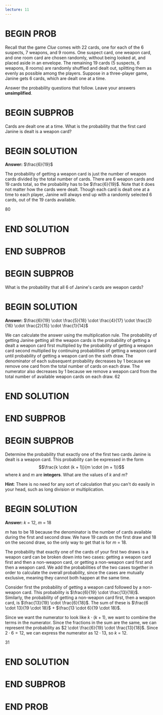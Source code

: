 ```yaml
---
lecture: 11
---
```


# BEGIN PROB

Recall that the game *Clue* comes with 22 cards, one for each of the 6
suspects, 7 weapons, and 9 rooms. One suspect card, one weapon card, and
one room card are chosen randomly, without being looked at, and placed
aside in an envelope. The remaining 19 cards (5 suspects, 6 weapons, 8
rooms) are randomly shuffled and dealt out, splitting them as evenly as
possible among the players. Suppose in a three-player game, Janine gets
6 cards, which are dealt one at a time.

Answer the probability questions that follow. Leave your answers
**unsimplified**.

# BEGIN SUBPROB

Cards are dealt one at a time. What is the probability that the first
card Janine is dealt is a weapon card?

# BEGIN SOLUTION

**Answer:** $\frac{6}{19}$

The probability of getting a weapon card is just the number of weapon cards divided by the total number of cards. There are 6 weapon cards and 19 cards total, so the probability has to be $\frac{6}{19}$. Note that it does not matter how the cards were dealt. Though each card is dealt one at a time to each player, Janine will always end up with a randomly selected 6 cards, out of the 19 cards available.

<average>80</average>

# END SOLUTION

# END SUBPROB

# BEGIN SUBPROB

What is the probability that all 6 of Janine's cards are weapon cards?

# BEGIN SOLUTION

**Answer:** $\frac{6}{19} \cdot \frac{5}{18} \cdot \frac{4}{17} \cdot \frac{3}{16} \cdot \frac{2}{15} \cdot \frac{1}{14}$

We can calculate the answer using the multiplication rule. The probability of getting Janine getting all the weapon cards is the  probability of getting a dealt a weapon card first multiplied by the probability of getting a weapon card second multiplied by continuing probabilities of getting a weapon card until probability of getting a weapon card on the sixth draw. The denominator of each subsequent probability decreases by 1 because we remove one card from the total number of cards on each draw. The numerator also decreases by 1 because we remove a weapon card from the total number of available weapon cards on each draw. 
<average>62</average>

# END SOLUTION

# END SUBPROB

# BEGIN SUBPROB

Determine the probability that exactly one of the first two cards Janine
is dealt is a weapon card. This probability can be expressed in the form
$$\frac{k \cdot (k + 1)}{m \cdot (m + 1)}$$ where $k$ and $m$ are
**integers**. What are the values of $k$ and $m$?

**Hint**: There is no need for any sort of calculation that you can't do
easily in your head, such as long division or multiplication.


# BEGIN SOLUTION

**Answer:** $k$ = 12, $m$ = 18

$m$ has to be 18 because the denominator is the number of cards available during the first and second draw. We have 19 cards on the first draw and 18 on the second draw, so the only way to get that is for $m$ = 18. 

The probability that exactly one of the cards of your first two draws is a weapon card can be broken down into two cases: getting a weapon card first and then a non-weapon card, or getting a non-weapon card first and then a weapon card. We add the probabilities of the two cases together in order to calculate the overall probability, since the cases are mutually exclusive, meaning they cannot both happen at the same time. 

Consider first the probability of getting a weapon card followed by a non-weapon card. This probability is $\frac{6}{19} \cdot \frac{13}{18}$. Similarly, the probability of getting a non-weapon card first, then a weapon card, is $\frac{13}{19} \cdot \frac{6}{18}$. The sum of these is $\frac{6 \cdot 13}{19 \cdot 18}$ + $\frac{13 \cdot 6}{19 \cdot 18}$. 

Since we want the numerator to look like $k \cdot (k+1)$, we want to combine the terms in the numerator. Since the fractions in the sum are the same, we can represent the probability as $2 \cdot \frac{6}{19} \cdot \frac{13}{18}$. Since $2\cdot 6 = 12$, we can express the numerator as $12 \cdot 13$, so $k$ = 12. 

<average>31</average>

# END SOLUTION

# END SUBPROB

# END PROB